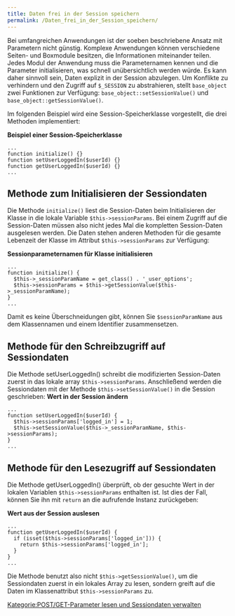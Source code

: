 ```yaml
---
title: Daten frei in der Session speichern
permalink: /Daten_frei_in_der_Session_speichern/
---
```


Bei umfangreichen Anwendungen ist der soeben beschriebene Ansatz mit Parametern nicht günstig. Komplexe Anwendungen können verschiedene Seiten- und Boxmodule besitzen, die Informationen miteinander teilen. Jedes Modul der Anwendung muss die Parameternamen kennen und die Parameter initialisieren, was schnell unübersichtlich werden würde. Es kann daher sinnvoll sein, Daten explizit in der Session abzulegen. Um Konflikte zu verhindern und den Zugriff auf `$_SESSION` zu abstrahieren, stellt `base_object` zwei Funktionen zur Verfügung: `base_object::setSessionValue()` und `base_object::getSessionValue()`.

Im folgenden Beispiel wird eine Session-Speicherklasse vorgestellt, die drei Methoden implementiert:

**Beispiel einer Session-Speicherklasse**

~~~~ {.php}
...
function initialize() {}
function setUserLoggedIn($userId) {}
function getUserLoggedIn($userId) {}
...
~~~~

Methode zum Initialisieren der Sessiondaten
-------------------------------------------

Die Methode `initialize()` liest die Session-Daten beim Initialisieren der Klasse in die lokale Variable `$this->sessionParams`. Bei einem Zugriff auf die Session-Daten müssen also nicht jedes Mal die kompletten Session-Daten ausgelesen werden. Die Daten stehen anderen Methoden für die gesamte Lebenzeit der Klasse im Attribut `$this->sessionParams` zur Verfügung:

**Sessionparameternamen für Klasse initialisieren**

~~~~ {.php}
...
function initialize() {
  $this->_sessionParamName = get_class() . '_user_options';
  $this->sessionParams = $this->getSessionValue($this->_sessionParamName);
}
...
~~~~

Damit es keine Überschneidungen gibt, können Sie `$sessionParamName` aus dem Klassennamen und einem Identifier zusammensetzen.

Methode für den Schreibzugriff auf Sessiondaten
-----------------------------------------------

Die Methode setUserLoggedIn() schreibt die modifizierten Session-Daten zuerst in das lokale array `$this->sessionParams`. Anschließend werden die Sessiondaten mit der Methode `$this->setSessionValue()` in die Session geschrieben: **Wert in der Session ändern**

~~~~ {.php}
...
function setUserLoggedIn($userId) {
  $this->sessionParams['logged_in'] = 1;
  $this->setSessionValue($this->_sessionParamName, $this->sessionParams);
}
...
~~~~

Methode für den Lesezugriff auf Sessiondaten
--------------------------------------------

Die Methode getUserLoggedIn() überprüft, ob der gesuchte Wert in der lokalen Variablen `$this->sessionParams` enthalten ist. Ist dies der Fall, können Sie ihn mit `return` an die aufrufende Instanz zurückgeben:

**Wert aus der Session auslesen**

~~~~ {.php}
...
function getUserLoggedIn($userId) {
  if (isset($this->sessionParams['logged_in'])) {
    return $this->sessionParams['logged_in'];
  }
}
...
~~~~

Die Methode benutzt also nicht `$this->getSessionValue()`, um die Sessiondaten zuerst in ein lokales Array zu lesen, sondern greift auf die Daten im Klassenattribut `$this->sessionParams` zu.

[Kategorie:POST/GET-Parameter lesen und Sessiondaten verwalten](export_de/Kategorie:POST/GET-Parameter_lesen_und_Sessiondaten_verwalten )